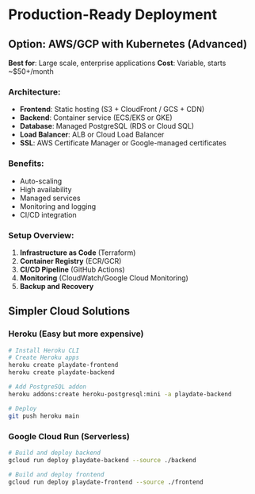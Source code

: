 # Production-Ready Deployment

## Option: AWS/GCP with Kubernetes (Advanced)

**Best for**: Large scale, enterprise applications
**Cost**: Variable, starts ~$50+/month

### Architecture:
- **Frontend**: Static hosting (S3 + CloudFront / GCS + CDN)
- **Backend**: Container service (ECS/EKS or GKE)
- **Database**: Managed PostgreSQL (RDS or Cloud SQL)
- **Load Balancer**: ALB or Cloud Load Balancer
- **SSL**: AWS Certificate Manager or Google-managed certificates

### Benefits:
- Auto-scaling
- High availability
- Managed services
- Monitoring and logging
- CI/CD integration

### Setup Overview:
1. **Infrastructure as Code** (Terraform)
2. **Container Registry** (ECR/GCR)
3. **CI/CD Pipeline** (GitHub Actions)
4. **Monitoring** (CloudWatch/Google Cloud Monitoring)
5. **Backup and Recovery**

## Simpler Cloud Solutions

### Heroku (Easy but more expensive)
```bash
# Install Heroku CLI
# Create Heroku apps
heroku create playdate-frontend
heroku create playdate-backend

# Add PostgreSQL addon
heroku addons:create heroku-postgresql:mini -a playdate-backend

# Deploy
git push heroku main
```

### Google Cloud Run (Serverless)
```bash
# Build and deploy backend
gcloud run deploy playdate-backend --source ./backend

# Build and deploy frontend
gcloud run deploy playdate-frontend --source ./frontend
```